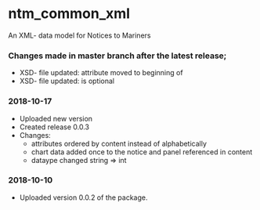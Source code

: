 # ntm_common_xml
An XML- data model for Notices to Mariners

### Changes made in master branch after the latest release;
  * XSD- file updated: attribute <area/> moved to beginning of <notice/>
  * XSD- file updated: <productLastCorrected/> is optional
  
### 2018-10-17
  * Uploaded new version
  * Created release 0.0.3
  * Changes: 
    * attributes ordered by content instead of alphabetically
    * chart data added once to the notice and panel referenced in content
    * <producingAgencyS62/> dataype changed string => int

### 2018-10-10
  * Uploaded version 0.0.2 of the package.
